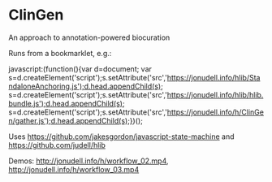 # ClinGen
An approach to annotation-powered biocuration

Runs from a bookmarklet, e.g.:

javascript:(function(){var d=document; var s=d.createElement('script');s.setAttribute('src','https://jonudell.info/hlib/StandaloneAnchoring.js');d.head.appendChild(s); s=d.createElement('script');s.setAttribute('src','https://jonudell.info/hlib/hlib.bundle.js');d.head.appendChild(s); s=d.createElement('script');s.setAttribute('src','https://jonudell.info/h/ClinGen/gather.js');d.head.appendChild(s);})();

Uses https://github.com/jakesgordon/javascript-state-machine and https://github.com/judell/hlib

Demos: http://jonudell.info/h/workflow_02.mp4, http://jonudell.info/h/workflow_03.mp4
